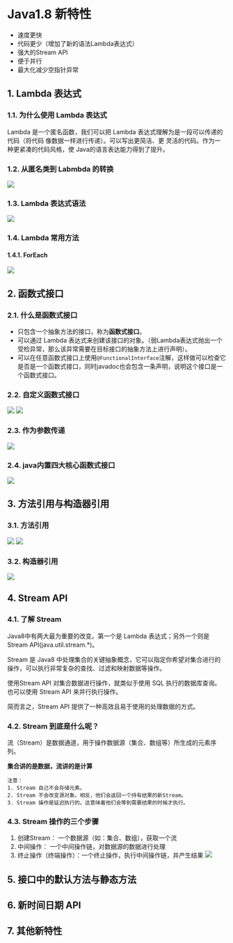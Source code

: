 # Java1.8 新特性

- 速度更快
- 代码更少（增加了新的语法Lambda表达式）
- 强大的Stream API
- 便于并行
- 最大化减少空指针异常

## 1. Lambda 表达式

### 1.1. 为什么使用 Lambda 表达式

Lambda 是一个匿名函数，我们可以把 Lambda 表达式理解为是一段可以传递的代码（将代码 像数据一样进行传递）。可以写出更简洁、更 灵活的代码。作为一种更紧凑的代码风格，使 Java的语言表达能力得到了提升。

### 1.2. 从匿名类到 Labmbda 的转换

![](http://ww1.sinaimg.cn/large/005PjuVtgy1fqtuf5ajpfj30w409mglr.jpg)

### 1.3. Lambda 表达式语法

![](http://ww1.sinaimg.cn/large/005PjuVtgy1fqqgp1789oj30np0l7gm7.jpg)

### 1.4. Lambda 常用方法

#### 1.4.1. ForEach

![](http://ww1.sinaimg.cn/large/005PjuVtgy1fqsy7xkap4j30pw0nsq3k.jpg)

## 2. 函数式接口

### 2.1. 什么是函数式接口

- 只包含一个抽象方法的接口，称为**函数式接口**。
- 可以通过 Lambda 表达式来创建该接口的对象。（弱Lambda表达式抛出一个受检异常，那么该异常需要在目标接口的抽象方法上进行声明）。
- 可以在任意函数式接口上使用`@FunctionalInterface`注解，这样做可以检查它是否是一个函数式接口，同时javadoc也会包含一条声明，说明这个接口是一个函数式接口。

### 2.2. 自定义函数式接口

![](http://ww1.sinaimg.cn/large/005PjuVtgy1fqqh3289qbj30fu0anglm.jpg)
![](http://ww1.sinaimg.cn/large/005PjuVtgy1fqqh3f3n4vj30az08it8m.jpg)

### 2.3. 作为参数传递

![](http://ww1.sinaimg.cn/large/005PjuVtgy1fqqh581fr9j30he0fuwer.jpg)

### 2.4. java内置四大核心函数式接口

![](http://ww1.sinaimg.cn/large/005PjuVtgy1fqtvk2eao9j30pb0cz40o.jpg)

## 3. 方法引用与构造器引用

### 3.1. 方法引用

![](http://ww1.sinaimg.cn/large/005PjuVtgy1fqtxzl28poj30oq0dpwg8.jpg)
![](http://ww1.sinaimg.cn/large/005PjuVtgy1fqty0grv1lj30js0n9t9d.jpg)

### 3.2. 构造器引用

![](http://ww1.sinaimg.cn/large/005PjuVtgy1fqty9obdntj30pi0c6jrm.jpg)

## 4. Stream API

### 4.1. 了解 Stream

Java8中有两大最为重要的改变。第一个是 Lambda 表达式；另外一个则是 Stream API(java.util.stream.*)。

Stream 是 Java8 中处理集合的关键抽象概念，它可以指定你希望对集合进行的操作，可以执行非常复杂的查找、过滤和映射数据等操作。

使用Stream API 对集合数据进行操作，就类似于使用 SQL 执行的数据库查询。也可以使用 Stream API 来并行执行操作。

简而言之，Stream API 提供了一种高效且易于使用的处理数据的方式。

### 4.2. Stream 到底是什么呢？

流（Stream）是数据通道，用于操作数据源（集合、数组等）所生成的元素序列。

**集合讲的是数据，流讲的是计算**

```properties
注意：
1. Stream 自己不会存储元素。
2. Stream 不会改变源对象。相反，他们会返回一个持有结果的新Stream。
3. Stream 操作是延迟执行的。这意味着他们会等到需要结果的时候才执行。
```

### 4.3. Stream 操作的三个步骤

1. 创建Stream：	一个数据源（如：集合、数组），获取一个流
2. 中间操作：      一个中间操作链，对数据源的数据进行处理
3. 终止操作（终端操作）：一个终止操作，执行中间操作链，并产生结果
  ![](http://ww1.sinaimg.cn/large/005PjuVtgy1fqtynso36mj30pi04jwet.jpg)

## 5. 接口中的默认方法与静态方法

## 6. 新时间日期 API

## 7. 其他新特性